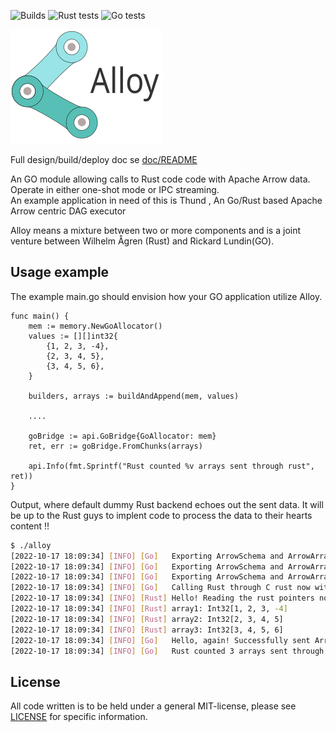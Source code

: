 ![Builds](https://github.com/Ignalina/alloy/actions/workflows/builds.yml/badge.svg)
![Rust tests](https://github.com/Ignalina/alloy/actions/workflows/rust-tests.yml/badge.svg)
![Go tests](https://github.com/Ignalina/alloy/actions/workflows/go-tests.yml/badge.svg)

![alloy](https://raw.githubusercontent.com/Ignalina/alloy/main/images/alloy.svg)<br>

Full design/build/deploy doc se [doc/README](doc/README.md)

An GO module allowing calls to Rust code code with Apache Arrow data. Operate in either one-shot mode or IPC streaming.  
An example application in need of this is Thund , An Go/Rust based Apache Arrow centric DAG executor

Alloy means a mixture between two or more components and is a joint venture between Wilhelm Ågren (Rust)  and Rickard Lundin(GO).

## Usage example
The example main.go should envision how your GO application utilize Alloy.

```golang
func main() {
    mem := memory.NewGoAllocator()
    values := [][]int32{
        {1, 2, 3, -4},
        {2, 3, 4, 5},
        {3, 4, 5, 6},
    }

    builders, arrays := buildAndAppend(mem, values)
    
	....
		
    goBridge := api.GoBridge{GoAllocator: mem}
    ret, err := goBridge.FromChunks(arrays)

    api.Info(fmt.Sprintf("Rust counted %v arrays sent through rust", ret))
}

```

Output, where default dummy Rust backend echoes out the sent data. It will be up to the Rust guys to implent code to process the data to their hearts content !!


```bash
$ ./alloy
[2022-10-17 18:09:34] [INFO] [Go]	Exporting ArrowSchema and ArrowArray #1 to C
[2022-10-17 18:09:34] [INFO] [Go]	Exporting ArrowSchema and ArrowArray #2 to C
[2022-10-17 18:09:34] [INFO] [Go]	Exporting ArrowSchema and ArrowArray #3 to C
[2022-10-17 18:09:34] [INFO] [Go]	Calling Rust through C rust now with 3 ArrowArrays
[2022-10-17 18:09:34] [INFO] [Rust]	Hello! Reading the rust pointers now.
[2022-10-17 18:09:34] [INFO] [Rust]	array1: Int32[1, 2, 3, -4]
[2022-10-17 18:09:34] [INFO] [Rust]	array2: Int32[2, 3, 4, 5]
[2022-10-17 18:09:34] [INFO] [Rust]	array3: Int32[3, 4, 5, 6]
[2022-10-17 18:09:34] [INFO] [Go]	Hello, again! Successfully sent Arrow data to Rust.
[2022-10-17 18:09:34] [INFO] [Go]	Rust counted 3 arrays sent through rust
```


## License
All code written is to be held under a general MIT-license, please see [LICENSE](https://github.com/Ignalina/alloy/blob/main/LICENSE) for specific information.
